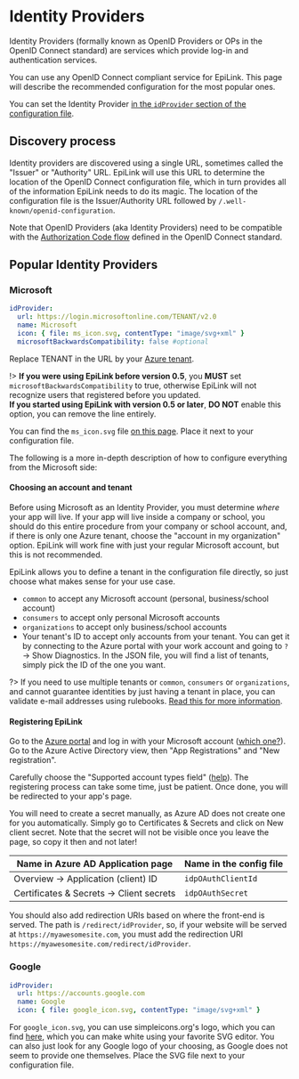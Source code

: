 # Identity Providers

Identity Providers (formally known as OpenID Providers or OPs in the OpenID Connect standard) are services which provide log-in and authentication services.

You can use any OpenID Connect compliant service for EpiLink. This page will describe the recommended configuration for the most popular ones.

You can set the Identity Provider [in the `idProvider` section of the configuration file](MaintainerGuide.md#identity-provider).

## Discovery process

Identity providers are discovered using a single URL, sometimes called the "Issuer" or "Authority" URL. EpiLink will use this URL to determine the location of the OpenID Connect configuration file, which in turn provides all of the information EpiLink needs to do its magic. The location of the configuration file is the Issuer/Authority URL followed by `/.well-known/openid-configuration`.

Note that OpenID Providers (aka Identity Providers) need to be compatible with the [Authorization Code flow](https://openid.net/specs/openid-connect-core-1_0.html#CodeFlowAuth) defined in the OpenID Connect standard.

## Popular Identity Providers

### Microsoft

```yaml
idProvider:
  url: https://login.microsoftonline.com/TENANT/v2.0
  name: Microsoft
  icon: { file: ms_icon.svg, contentType: "image/svg+xml" }
  microsoftBackwardsCompatibility: false #optional
```

Replace TENANT in the URL by your [Azure tenant](#choosing-an-account-and-tenant).

!> **If you were using EpiLink before version 0.5**, you **MUST** set `microsoftBackwardsCompatibility` to true, otherwise EpiLink will not recognize users that registered before you updated. <br>**If you started using EpiLink with version 0.5 or later**, **DO NOT** enable this option, you can remove the line entirely.

You can find the `ms_icon.svg` file [on this page](https://docs.microsoft.com/en-us/azure/active-directory/develop/howto-add-branding-in-azure-ad-apps#visual-guidance-for-app-acquisition:~:text=To%20download%20the%20official%20Microsoft%20logo,then%20save%20it%20to%20your%20computer.). Place it next to your configuration file.

The following is a more in-depth description of how to configure everything from the Microsoft side:

#### Choosing an account and tenant

Before using Microsoft as an Identity Provider, you must determine *where* your app will live. If your app will live inside a company or school, you should do this entire procedure from your company or school account, and, if there is only one Azure tenant, choose the "account in my organization" option. EpiLink will work fine with just your regular Microsoft account, but this is not recommended.

EpiLink allows you to define a tenant in the configuration file directly, so just choose what makes sense for your use case. 

* `common` to accept any Microsoft account (personal, business/school account)
* `consumers` to accept only personal Microsoft accounts
* `organizations` to accept only business/school accounts
* Your tenant's ID to accept only accounts from your tenant. You can get it by connecting to the Azure portal with your work account and going to `?` -> Show Diagnostics. In the JSON file, you will find a list of tenants, simply pick the ID of the one you want.

?> If you need to use multiple tenants or `common`, `consumers` or `organizations`, and cannot guarantee identities by just having a tenant in place, you can validate e-mail addresses using rulebooks. [Read this for more information](Rulebooks.md#e-mail-validation).

#### Registering EpiLink

Go to the [Azure portal](https://portal.azure.com) and log in with your Microsoft account ([which one?](#choosing-an-account-and-tenant)). Go to the Azure Active Directory view, then "App Registrations" and "New registration".

Carefully choose the "Supported account types field" ([help](#choosing-an-account-and-tenant)). The registering process can take some time, just be patient. Once done, you will be redirected to your app's page.

You will need to create a secret manually, as Azure AD does not create one for you automatically. Simply go to Certificates & Secrets and click on New client secret. Note that the secret will not be visible once you leave the page, so copy it then and not later!

| Name in Azure AD Application page        | Name in the config file |
| ---------------------------------------  | ----------------------- |
| Overview -> Application (client) ID      | `idpOAuthClientId`     |
| Certificates & Secrets -> Client secrets | `idpOAuthSecret`       |

You should also add redirection URIs based on where the front-end is served. The path is `/redirect/idProvider`, so, if your website will be served at `https://myawesomesite.com`, you must add the redirection URI `https://myawesomesite.com/redirect/idProvider`.

### Google

```yaml
idProvider:
  url: https://accounts.google.com
  name: Google
  icon: { file: google_icon.svg, contentType: "image/svg+xml" }
```

For `google_icon.svg`, you can use simpleicons.org's logo, which you can find [here](https://simpleicons.org/icons/google.svg), which you can make white using your favorite SVG editor. You can also just look for any Google logo of your choosing, as Google does not seem to provide one themselves. Place the SVG file next to your configuration file.
